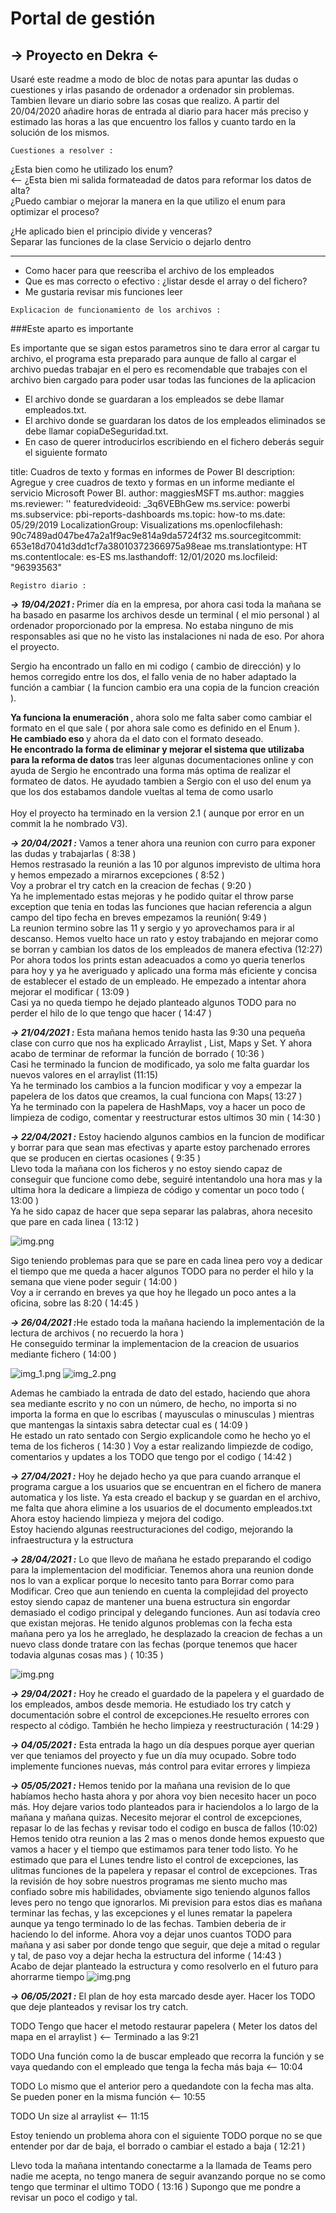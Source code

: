 # Portal de gestión

## → Proyecto en Dekra ← 

Usaré este readme a modo de bloc de notas para apuntar las dudas o cuestiones y irlas pasando de ordenador a ordenador 
sin problemas. Tambien llevare un diario sobre las cosas que realizo. A partir del 20/04/2020 añadire horas de entrada 
al diario para hacer más preciso y estimado las horas a las que encuentro los fallos y cuanto tardo en la solución de 
los mismos.

`Cuestiones a resolver :`

¿Esta bien como he utilizado los enum? <br> <--
¿Esta bien mi salida formateadad de datos para reformar los datos de alta? <br>
¿Puedo cambiar o mejorar la manera en la que utilizo el enum para optimizar el proceso? <br>

¿He aplicado bien el principio divide y venceras? <br>
Separar las funciones de la clase Servicio o dejarlo dentro

---
- Como hacer para que reescriba el archivo de los empleados
- Que es mas correcto o efectivo : ¿listar desde el array o del fichero?
- Me gustaria revisar mis funciones leer
  <br>

`Explicacion de funcionamiento de los archivos :`

###Este aparto es importante

Es importante que se sigan estos parametros sino te dara error al cargar tu archivo, el programa esta preparado para aunque
de fallo al cargar el archivo puedas trabajar en el pero es recomendable que trabajes con el archivo bien cargado para poder usar todas
las funciones de la aplicacion

- El archivo donde se guardaran a los empleados se debe llamar empleados.txt.
- El archivo donde se guardaran los datos de los empleados eliminados se debe llamar copiaDeSeguridad.txt.
- En caso de querer introducirlos escribiendo en el fichero deberás seguir el siguiente formato

title: Cuadros de texto y formas en informes de Power BI
description: Agregue y cree cuadros de texto y formas en un informe mediante el servicio Microsoft Power BI.
author: maggiesMSFT
ms.author: maggies
ms.reviewer: ''
featuredvideoid: _3q6VEBhGew
ms.service: powerbi
ms.subservice: pbi-reports-dashboards
ms.topic: how-to
ms.date: 05/29/2019
LocalizationGroup: Visualizations
ms.openlocfilehash: 90c7489ad047be47a2a1f9ac9e814a9da5724f32
ms.sourcegitcommit: 653e18d7041d3dd1cf7a38010372366975a98eae
ms.translationtype: HT
ms.contentlocale: es-ES
ms.lasthandoff: 12/01/2020
ms.locfileid: "96393563"

`Registro diario :`

<b>_→ 19/04/2021 :_ </b>Primer día en la empresa, por ahora casi toda la mañana se ha basado en pasarme los archivos desde un 
 terminal ( el mio personal ) al ordenador proporcionado por la empresa. No estaba ninguno de mis responsables asi que
 no he visto las instalaciones ni nada de eso. Por ahora el proyecto. <br>

 Sergio ha encontrado un fallo en mi codigo ( cambio de dirección) y lo hemos corregido entre los dos, el fallo venia de
 no haber adaptado la función a cambiar ( la funcion cambio era una copia de la funcion creación ). <br>

 <b> Ya funciona la enumeración </b>, ahora solo me falta saber como cambiar el formato en el que sale 
 ( por ahora sale como es definido en el Enum ). <br>
 <b> He cambiado eso </b> y ahora da el dato con el formato deseado. <br>
 <b> He encontrado la forma de eliminar y mejorar el sistema que utilizaba para la reforma de datos </b> tras leer algunas
 documentaciones online y con ayuda de Sergio he encontrado una forma más optima de realizar el formateo de datos. He
 ayudado tambien a Sergio con el uso del enum ya que los dos estabamos dandole vueltas al tema de como usarlo <br><br>
 Hoy el proyecto ha terminado en la version 2.1 ( aunque por error en un commit la he nombrado V3).

<b>_→ 20/04/2021 :_</b> Vamos a tener ahora una reunion con curro para exponer las dudas y trabajarlas ( 8:38 ) <br>
Hemos restrasado la reunión a las 10 por algunos imprevisto de ultima hora y hemos empezado a mirarnos excepciones ( 8:52 ) <br>
Voy a probrar el try catch en la creacion de fechas ( 9:20 ) <br>
Ya he implementado estas mejoras y he podido quitar el throw parse exception que tenia en todas las funciones que hacian referencia
a algun campo del tipo fecha en breves empezamos la reunión( 9:49 ) <br>
La reunion termino sobre las 11 y sergio y yo aprovechamos para ir al descanso. Hemos vuelto hace un rato y estoy trabajando
en mejorar como se borran y cambian los datos de los empleados de manera efectiva (12:27) <br>
Por ahora todos los prints estan adeacuados a como yo queria tenerlos para hoy y ya he averiguado y aplicado una forma más
eficiente y concisa de establecer el estado de un empleado. He empezado a intentar ahora mejorar el modificar ( 13:09 ) <br>
Casi ya no queda tiempo he dejado planteado algunos TODO para no perder el hilo de lo que tengo que hacer ( 14:47 ) <br>

<b>_→ 21/04/2021 :_</b> Esta mañana hemos tenido hasta las 9:30 una pequeña clase con curro que nos ha explicado Arraylist
, List, Maps y Set. Y ahora acabo de terminar de reformar la función de borrado ( 10:36 ) <br>
Casi he terminado la funcion de modificado, ya solo me falta guardar los nuevos valores en el arraylist (11:15) <br>
Ya he terminado los cambios a la funcion modificar y voy a empezar la papelera de los datos que creamos, la cual funciona 
con Maps( 13:27 ) <br>
Ya he terminado con la papelera de HashMaps, voy a hacer un poco de limpieza de codigo, comentar y reestructurar estos ultimos
30 min ( 14:30 )

<b>_→ 22/04/2021 :_</b> Estoy haciendo algunos cambios en la funcion de modificar y borrar para que sean mas efectivas y
aparte estoy parchenado errores que se producen en ciertas ocasiones ( 9:35 )<br>
Llevo toda la mañana con los ficheros y no estoy siendo capaz de conseguir que funcione como debe, seguiré intentandolo una 
hora mas y la ultima hora la dedicare a limpieza de código y comentar un poco todo ( 13:00 ) <br>
Ya he sido capaz de hacer que sepa separar las palabras, ahora necesito que pare en cada linea ( 13:12 ) <br>

![img.png](src/capturas/img.png)

Sigo teniendo problemas para que se pare en cada linea pero voy a dedicar el tiempo que me queda a hacer algunos TODO para
no perder el hilo y la semana que viene poder seguir ( 14:00 ) <br>
Voy a ir cerrando en breves ya que hoy he llegado un poco antes a la oficina, sobre las 8:20 ( 14:45 )

 <b>_→ 26/04/2021 :_</b>He estado toda la mañana haciendo la implementación de la lectura de archivos ( no recuerdo la hora ) <br>
He conseguido terminar la implementacion de la creacion de usuarios mediante fichero ( 14:00 ) <br>

![img_1.png](src/capturas/img_1.png)
![img_2.png](src/capturas/img_2.png)

Ademas he cambiado la entrada de dato del estado, haciendo que ahora sea mediante escrito y no con un número, de hecho, 
no importa si no importa la forma en que lo escribas ( mayusculas o minusculas ) mientras que mantengas la sintaxis
sabra detectar cual es ( 14:09 ) <br>
He estado un rato sentado con Sergio explicandole como he hecho yo el tema de los ficheros ( 14:30 )
Voy a estar realizando limpiezde de codigo, comentarios y updates a los TODO que tengo por el codigo ( 14:42 )

<b>_→ 27/04/2021 :_</b> Hoy he dejado hecho ya que para cuando arranque el programa cargue a los usuarios que se encuentran
en el fichero de manera automatica y los liste. Ya esta creado el backup y se guardan en el archivo, me falta que ahora
elimine a los usuarios de el documento empleados.txt <br>
Ahora estoy haciendo limpieza y mejora del codigo. <br>
Estoy haciendo algunas reestructuraciones del codigo, mejorando la infraestructura y la estructura

<b>_→ 28/04/2021 :_</b> Lo que llevo de mañana he estado preparando el codigo para la implementacion del modificiar. Tenemos
ahora una reunion donde nos lo van a explicar porque lo necesito tanto para Borrar como para Modificar. Creo que aun teniendo
en cuenta la complejidad del proyecto estoy siendo capaz de mantener una buena estructura sin engordar demasiado el codigo
principal y delegando funciones. Aun así todavía creo que existan mejoras. He tenido algunos problemas con la fecha esta mañana
pero ya los he arreglado, he desplazado la creacion de fechas a un nuevo class donde tratare con las fechas (porque tenemos que
hacer todavia algunas cosas mas ) ( 10:35 ) <br>

![img.png](src/capturas/img_3.png)

<b>_→ 29/04/2021 :_</b> Hoy he creado el guardado de la papelera y el guardado de los empleados, ambos desde memoria.
He estudiado los try catch y documentación sobre el control de excepciones.He resuelto errores con respecto al código.
También he hecho limpieza y reestructuración ( 14:29 )

<b>_→ 04/05/2021 :_</b> Esta entrada la hago un día despues porque ayer querian ver que teniamos del proyecto y fue un día
muy ocupado. Sobre todo implemente funciones nuevas, más control para evitar errores y limpieza

<b>_→ 05/05/2021 :_</b> Hemos tenido por la mañana una revision de lo que habíamos hecho hasta ahora y por ahora voy bien
necesito hacer un poco más. Hoy dejare varios todo planteados para ir haciendolos a lo largo de la mañana y mañana quizas.
Necesito mejorar el control de excepciones, repasar lo de las fechas y revisar todo el codigo en busca de fallos (10:02) <br>
Hemos tenido otra reunion a las 2 mas o menos donde hemos expuesto que vamos a hacer y el tiempo que estimamos para tener todo
listo. Yo he estimado que para el Lunes tendre listo el control de excepciones, las ulitmas funciones de la papelera y repasar
el control de excepciones. Tras la revisión de hoy sobre nuestros programas me siento mucho mas confiado sobre mis habilidades, 
obviamente sigo teniendo algunos fallos leves pero no tengo que ignorarlos. Mi prevision para estos dias es mañana terminar las
fechas, y las excepciones y el lunes rematar la papelera aunque ya tengo terminado lo de las fechas. Tambien deberia de 
ir haciendo lo del informe. Ahora voy a dejar unos cuantos TODO para mañana y asi saber por donde tengo que seguir, que deje 
a mitad o regular y tal, de paso voy a dejar hecha la estructura del informe ( 14:43 ) <br>
Acabo de dejar planteado la estructura y como resolverlo en el futuro para ahorrarme tiempo 
![img.png](src/capturas/img4.png)

<b>_→ 06/05/2021 :_</b> El plan de hoy esta marcado desde ayer. Hacer los TODO que deje planteados y revisar los try catch.

TODO Tengo que hacer el metodo restaurar papelera ( Meter los datos del mapa en el arraylist )  <-- Terminado a las 9:21

TODO Una función como la de buscar empleado que recorra la función y se vaya quedando con el empleado que tenga la fecha más baja <-- 10:04

TODO Lo mismo que el anterior pero a quedandote con la fecha mas alta. Se pueden poner en la misma función <--  10:55

TODO Un size al arraylist <-- 11:15

Estoy teniendo un problema ahora con el siguiente TODO porque no se que entender por dar de baja, el borrado o cambiar el estado
a baja ( 12:21 )

Llevo toda la mañana intentando conectarme a la llamada de Teams pero nadie me acepta, no tengo manera de seguir avanzando 
porque no se como tengo que terminar el ultimo TODO ( 13:16 ) Supongo que me pondre a revisar un poco el codigo y tal.


